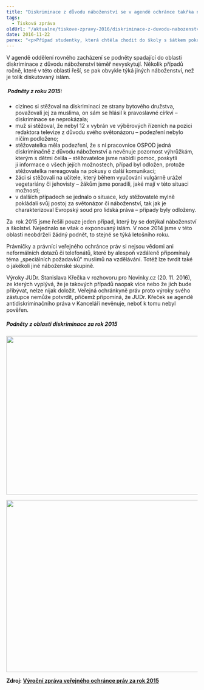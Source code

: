```yaml
---
title: "Diskriminace z důvodu náboženství se v agendě ochránce takřka nevyskytuje"
tags:
  - Tisková zpráva
oldUrl: "/aktualne/tiskove-zpravy-2016/diskriminace-z-duvodu-nabozenstvi-se-v-agende-ochrance-takrka-nevyskytuje"
date: 2016-11-22
perex: "<p>Případ studentky, která chtěla chodit do školy s šátkem pokrývajícím její vlasy, ochránkyně ukončila zprávou v roce 2014. Zda může školní řád omezovat Listinu základních práv a svobod, o tom rozhodne soud. Případ budí tolik pozornosti také proto, že je v České republice ojedinělý. Na veřejného ochránce práv se v posledních letech s podobným tématem nikdo neobrátil. </p>"
---
```


<!-- imported from the old website -->

<p>V agendě oddělení rovného zacházení se podněty spadající do oblasti diskriminace z důvodu náboženství téměř nevyskytují. Několik případů ročně, které v této oblasti řeší, se pak obvykle týká jiných náboženství, než je tolik diskutovaný islám. </p> <h5> Podněty z roku 2015:</h5> <ul><li>cizinec si stěžoval na diskriminaci ze strany bytového družstva, považovali jej za muslima, on sám se hlásil k pravoslavné církvi – diskriminace se neprokázala;</li><li>muž si stěžoval, že nebyl 12 x vybrán ve výběrových řízeních na pozici redaktora televize z důvodu svého světonázoru – podezření nebylo ničím podloženo;</li><li>stěžovatelka měla podezření, že s ní pracovnice OSPOD jedná diskriminačně z důvodu náboženství a nevěnuje pozornost výhrůžkám, kterým s dětmi čelila – stěžovatelce jsme nabídli pomoc, poskytli jí informace o všech jejích možnostech, případ byl odložen, protože stěžovatelka nereagovala na pokusy o další komunikaci;</li><li>žáci si stěžovali na učitele, který během vyučování vulgárně urážel vegetariány či jehovisty – žákům jsme poradili, jaké mají v této situaci možnosti;</li><li>v dalších případech se jednalo o situace, kdy stěžovatelé mylně pokládali svůj postoj za světonázor či náboženství, tak jak je charakterizoval Evropský soud pro lidská práva – případy byly odloženy.</li></ul> <p>Za  rok 2015 jsme řešili pouze jeden případ, který by se dotýkal náboženství a školství. Nejednalo se však o exponovaný islám. V roce 2014 jsme v této oblasti neobdrželi žádný podnět, to stejné se týká letošního roku.</p> <p>Právničky a právníci veřejného ochránce práv si nejsou vědomi ani neformálních dotazů či telefonátů, které by alespoň vzdáleně připomínaly téma „speciálních požadavků“ muslimů na vzdělávání. Totéž lze tvrdit také o jakékoli jiné náboženské skupině. </p><p> Výroky JUDr. Stanislava Křečka v rozhovoru pro Novinky.cz (20. 11. 2016), ze kterých vyplývá, že je takových případů naopak více nebo že jich bude přibývat, nelze nijak doložit. Veřejná ochránkyně práv proto výroky svého zástupce nemůže potvrdit, přičemž připomíná, že JUDr. Křeček se agendě antidiskriminačního práva v Kanceláři nevěnuje, neboť k tomu nebyl pověřen.</p><h5>Podněty z oblasti diskriminace za rok 2015</h5><p></p><p></p><p><img src="https://www.ochrance.cz/uploads/RTEmagicC_oblasti_diskriminace_2015_01.png.png" width="618" height="417" alt="" /></p><p><img src="https://www.ochrance.cz/uploads/RTEmagicC_proc_se_citi_diksrimonovani_2015_01.png.png" width="601" height="452" alt="" /></p><p class="MsoNormal"><b>Zdroj: <a href="http://www.ochrance.cz/uploads-import/zpravy_pro_poslaneckou_snemovnu/Souhrnna-zprava_VOP_2015.pdf">Výroční zpráva
veřejného ochránce práv za rok 2015</a></b></p>
